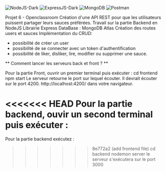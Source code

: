![NodeJS-Dark](https://github.com/GaryVH01/P6_Openclassroom-Piiquante/assets/124792314/708a21fd-4bf8-44f6-bcaf-5e2e6f81af48)
![ExpressJS-Dark](https://github.com/GaryVH01/P6_Openclassroom-Piiquante/assets/124792314/9bd4d52a-5337-4030-aeae-a638770189f6)
![MongoDB](https://github.com/GaryVH01/P6_Openclassroom-Piiquante/assets/124792314/945b749b-4042-4b0e-b56a-4ceb1a627ea8)
![Postman](https://github.com/GaryVH01/P6_Openclassroom-Piiquante/assets/124792314/162f0eaa-11b3-4c26-9ad1-21b839099fd3)

Projet 6 - Openclassroom
Création d'une API REST pour que les utilisateurs puissent partager leurs sauces préférées.
Travail sur la partie Backend en NodeJS
Librairie Express
DataBase : MongoDB Atlas
Création des routes users et sauces
Implémentation du CRUD:

- possibilité de créer un user
- possibilité de se connecter avec un token d'authentification
- possibilité de liker, disliker, lire, modifier ou supprimer une sauce.

** Comment lancer les serveurs back et front ? **

Pour la partie Front, ouvrir un premier terminal puis exécuter :
cd frontend
npm start
Le serveur retourne le port sur lequel écouter. Il devrait écouter sur le port 4200.
http://localhost:4200/ dans votre navigateur.

<<<<<<< HEAD
Pour la partie backend, ouvir un second terminal puis exécuter :
=======
Pour la partie backend exécutez :

> > > > > > > 8e772a2 (add frontend file)
> > > > > > > cd backend
> > > > > > > nodemon server
> > > > > > > le serveur s'exécutera sur le port 3000
